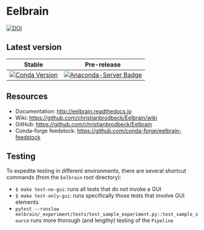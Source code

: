 # Eelbrain

[![DOI](https://zenodo.org/badge/3651023.svg)](https://zenodo.org/badge/latestdoi/3651023)

## Latest version

| Stable | Pre-release |
| ------ | ----------- |
| [![Conda Version](https://img.shields.io/conda/vn/conda-forge/eelbrain)](https://anaconda.org/conda-forge/eelbrain) | [![Anaconda-Server Badge](https://anaconda.org/conda-forge/eelbrain/badges/version.svg)](https://anaconda.org/conda-forge/eelbrain/labels) |

## Resources

- Documentation: http://eelbrain.readthedocs.io
- Wiki: https://github.com/christianbrodbeck/Eelbrain/wiki
- GitHub: https://github.com/christianbrodbeck/Eelbrain
- Conda-forge feedstock: https://github.com/conda-forge/eelbrain-feedstock

## Testing

To expedite testing in different environments, there are several shortcut commands (from the `Eelbrain` root directory):

- `$ make test-no-gui`: runs all tests that do not invoke a GUI
- `$ make test-only-gui`: runs specifically those tests that involve GUI elements
- `pytest --runslow eelbrain/_experiment/tests/test_sample_experiment.py::test_sample_source` runs more thorough (and lengthy) testing of the `Pipeline` 
